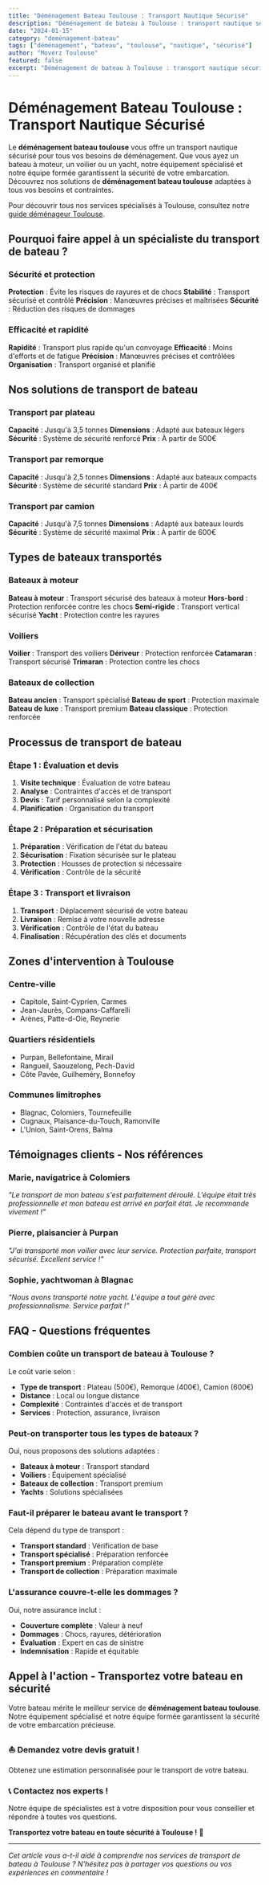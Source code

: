 ```yaml
---
title: "Déménagement Bateau Toulouse : Transport Nautique Sécurisé"
description: "Déménagement de bateau à Toulouse : transport nautique sécurisé. Équipement spécialisé, équipe formée, assurance complète. Devis gratuit."
date: "2024-01-15"
category: "deménagement-bateau"
tags: ["déménagement", "bateau", "toulouse", "nautique", "sécurisé"]
author: "Moverz Toulouse"
featured: false
excerpt: "Déménagement de bateau à Toulouse : transport nautique sécurisé. Équipement spécialisé, équipe formée, assurance complète."
---
```


# Déménagement Bateau Toulouse : Transport Nautique Sécurisé

Le **déménagement bateau toulouse** vous offre un transport nautique sécurisé pour tous vos besoins de déménagement. Que vous ayez un bateau à moteur, un voilier ou un yacht, notre équipement spécialisé et notre équipe formée garantissent la sécurité de votre embarcation. Découvrez nos solutions de **déménagement bateau toulouse** adaptées à tous vos besoins et contraintes.

Pour découvrir tous nos services spécialisés à Toulouse, consultez notre [guide déménageur Toulouse](/blog/piliers/demenageur-toulouse).

## Pourquoi faire appel à un spécialiste du transport de bateau ?

### Sécurité et protection

**Protection** : Évite les risques de rayures et de chocs
**Stabilité** : Transport sécurisé et contrôlé
**Précision** : Manœuvres précises et maîtrisées
**Sécurité** : Réduction des risques de dommages

### Efficacité et rapidité

**Rapidité** : Transport plus rapide qu'un convoyage
**Efficacité** : Moins d'efforts et de fatigue
**Précision** : Manœuvres précises et contrôlées
**Organisation** : Transport organisé et planifié

## Nos solutions de transport de bateau

### Transport par plateau

**Capacité** : Jusqu'à 3,5 tonnes
**Dimensions** : Adapté aux bateaux légers
**Sécurité** : Système de sécurité renforcé
**Prix** : À partir de 500€

### Transport par remorque

**Capacité** : Jusqu'à 2,5 tonnes
**Dimensions** : Adapté aux bateaux compacts
**Sécurité** : Système de sécurité standard
**Prix** : À partir de 400€

### Transport par camion

**Capacité** : Jusqu'à 7,5 tonnes
**Dimensions** : Adapté aux bateaux lourds
**Sécurité** : Système de sécurité maximal
**Prix** : À partir de 600€

## Types de bateaux transportés

### Bateaux à moteur

**Bateau à moteur** : Transport sécurisé des bateaux à moteur
**Hors-bord** : Protection renforcée contre les chocs
**Semi-rigide** : Transport vertical sécurisé
**Yacht** : Protection contre les rayures

### Voiliers

**Voilier** : Transport des voiliers
**Dériveur** : Protection renforcée
**Catamaran** : Transport sécurisé
**Trimaran** : Protection contre les chocs

### Bateaux de collection

**Bateau ancien** : Transport spécialisé
**Bateau de sport** : Protection maximale
**Bateau de luxe** : Transport premium
**Bateau classique** : Protection renforcée

## Processus de transport de bateau

### Étape 1 : Évaluation et devis

1. **Visite technique** : Évaluation de votre bateau
2. **Analyse** : Contraintes d'accès et de transport
3. **Devis** : Tarif personnalisé selon la complexité
4. **Planification** : Organisation du transport

### Étape 2 : Préparation et sécurisation

1. **Préparation** : Vérification de l'état du bateau
2. **Sécurisation** : Fixation sécurisée sur le plateau
3. **Protection** : Housses de protection si nécessaire
4. **Vérification** : Contrôle de la sécurité

### Étape 3 : Transport et livraison

1. **Transport** : Déplacement sécurisé de votre bateau
2. **Livraison** : Remise à votre nouvelle adresse
3. **Vérification** : Contrôle de l'état du bateau
4. **Finalisation** : Récupération des clés et documents

## Zones d'intervention à Toulouse

### Centre-ville
- Capitole, Saint-Cyprien, Carmes
- Jean-Jaurès, Compans-Caffarelli
- Arènes, Patte-d-Oie, Reynerie

### Quartiers résidentiels
- Purpan, Bellefontaine, Mirail
- Rangueil, Saouzelong, Pech-David
- Côte Pavée, Guilheméry, Bonnefoy

### Communes limitrophes
- Blagnac, Colomiers, Tournefeuille
- Cugnaux, Plaisance-du-Touch, Ramonville
- L'Union, Saint-Orens, Balma

## Témoignages clients - Nos références

### Marie, navigatrice à Colomiers
*"Le transport de mon bateau s'est parfaitement déroulé. L'équipe était très professionnelle et mon bateau est arrivé en parfait état. Je recommande vivement !"*

### Pierre, plaisancier à Purpan
*"J'ai transporté mon voilier avec leur service. Protection parfaite, transport sécurisé. Excellent service !"*

### Sophie, yachtwoman à Blagnac
*"Nous avons transporté notre yacht. L'équipe a tout géré avec professionnalisme. Service parfait !"*

## FAQ - Questions fréquentes

### Combien coûte un transport de bateau à Toulouse ?

Le coût varie selon :
- **Type de transport** : Plateau (500€), Remorque (400€), Camion (600€)
- **Distance** : Local ou longue distance
- **Complexité** : Contraintes d'accès et de transport
- **Services** : Protection, assurance, livraison

### Peut-on transporter tous les types de bateaux ?

Oui, nous proposons des solutions adaptées :
- **Bateaux à moteur** : Transport standard
- **Voiliers** : Équipement spécialisé
- **Bateaux de collection** : Transport premium
- **Yachts** : Solutions spécialisées

### Faut-il préparer le bateau avant le transport ?

Cela dépend du type de transport :
- **Transport standard** : Vérification de base
- **Transport spécialisé** : Préparation renforcée
- **Transport premium** : Préparation complète
- **Transport de collection** : Préparation maximale

### L'assurance couvre-t-elle les dommages ?

Oui, notre assurance inclut :
- **Couverture complète** : Valeur à neuf
- **Dommages** : Chocs, rayures, détérioration
- **Évaluation** : Expert en cas de sinistre
- **Indemnisation** : Rapide et équitable

## Appel à l'action - Transportez votre bateau en sécurité

Votre bateau mérite le meilleur service de **déménagement bateau toulouse**. Notre équipement spécialisé et notre équipe formée garantissent la sécurité de votre embarcation précieuse.

### ⛵ **Demandez votre devis gratuit !**

Obtenez une estimation personnalisée pour le transport de votre bateau.

### 📞 **Contactez nos experts !**

Notre équipe de spécialistes est à votre disposition pour vous conseiller et répondre à toutes vos questions.

**Transportez votre bateau en toute sécurité à Toulouse !** 🚚

---

*Cet article vous a-t-il aidé à comprendre nos services de transport de bateau à Toulouse ? N'hésitez pas à partager vos questions ou vos expériences en commentaire !*


